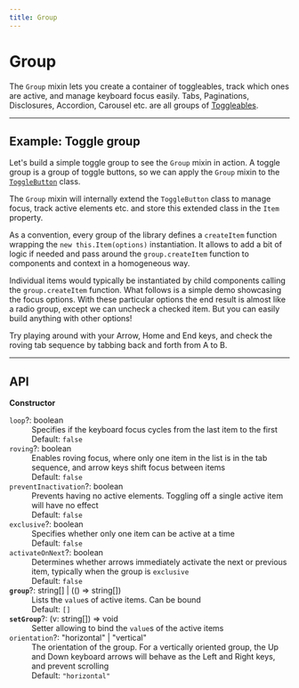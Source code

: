 ```yaml
---
title: Group
---
```


<script lang="ts">
  import Demo from "$components/Demo.svelte";
  import Highlighter from "$components/Highlighter.svelte";
</script>


# Group

The `Group` mixin lets you create a container of toggleables, track which ones are active, and manage keyboard focus easily. Tabs, Paginations, Disclosures, Accordion, Carousel etc. are all groups of [Toggleables](/blocks/toggleable).

---

## Example: Toggle group

Let's build a simple toggle group to see the `Group` mixin in action. A toggle group is a group of toggle buttons, so we can apply the `Group` mixin to the [`ToggleButton`](/components/toggle) class.

The `Group` mixin will internally extend the `ToggleButton` class to manage focus, track active elements etc. and store this extended class in the `Item` property.

As a convention, every group of the library defines a `createItem` function wrapping the `new this.Item(options)` instantiation. It allows to add a bit of logic if needed and pass around the `group.createItem` function to components and context in a homogeneous way.

<Highlighter file="./toggleGroupExample.ts" />

Individual items would typically be instantiated by child components calling the `group.createItem` function. What follows is a simple demo showcasing the focus options. With these particular options the end result is almost like a radio group, except we can uncheck a checked item. But you can easily build anything with other options!

Try playing around with your Arrow, Home and End keys, and check the roving tab sequence by tabbing back and forth from A to B.


<Demo file="./toggleGroupDemo.svelte" />

---

## API

**Constructor**

<dl>
  <dt><code>loop</code>?: <span class="font-mono">boolean</span></dt>
  <dd>Specifies if the keyboard focus cycles from the last item to the first</dd>
  <dd><span class="italic">Default</span>: <code>false</code></dd>

  <dt><code>roving</code>?: <span class="font-mono">boolean</span></dt>
  <dd>Enables roving focus, where only one item in the list is in the tab sequence, and arrow keys shift focus between items</dd>
  <dd><span class="italic">Default</span>: <code>false</code></dd>

  <dt><code>preventInactivation</code>?: <span class="font-mono">boolean</span></dt>
  <dd>Prevents having no active elements. Toggling off a single active item will have no effect</dd>
  <dd><span class="italic">Default</span>: <code>false</code></dd>

  <dt><code>exclusive</code>?: <span class="font-mono">boolean</span></dt>
  <dd>Specifies whether only one item can be active at a time</dd>
  <dd><span class="italic">Default</span>: <code>false</code></dd>

  <dt><code>activateOnNext</code>?: <span class="font-mono">boolean</span></dt>
  <dd>Determines whether arrows immediately activate the next or previous item, typically when the group is <code>exclusive</code></dd>
  <dd><span class="italic">Default</span>: <code>false</code></dd>

  <dt><code><strong>group</strong></code>?: <span class="font-mono">string[] | (() => string[])</span></dt>
  <dd>Lists the <code>value</code>s of active items. Can be bound</dd>
  <dd><span class="italic">Default</span>: <code>[]</code></dd>

  <dt><code><strong>setGroup</strong></code>?: <span class="font-mono">(v: string[]) => void</span></dt>
  <dd>Setter allowing to bind the <code>value</code>s of the active items</dd>

  <dt><code>orientation</code>?: <span class="font-mono">"horizontal" | "vertical"</span></dt>
  <dd>The orientation of the group. For a vertically oriented group, the Up and Down keyboard arrows will behave as the Left and Right keys, and prevent scrolling </dd>
  <dd><span class="italic">Default</span>: <code>"horizontal"</code></dd>
</dl>
